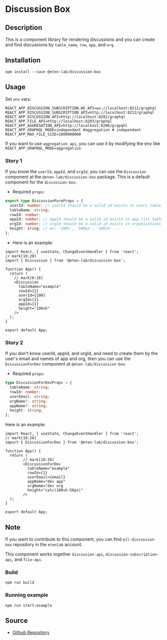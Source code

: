# Discussion Box

## Description

This is a component library for rendering discussions and you can create and find discussions by `table_name`, `row`, `app`, and `org`.

## Installation

```
npm install --save @eten-lab/discussion-box
```

## Usage

Set `env` vars:

```
REACT_APP_DISCUSSION_SUBSCRIPTION_WS_API=ws://localhost:8212/graphql
REACT_APP_DISCUSSION_SUBSCRIPTION_API=http://localhost:8212/graphql
REACT_APP_DISCUSSION_API=http://localhost:8202/graphql
REACT_APP_FILE_API=http://localhost:8203/graphql
REACT_APP_AGGREGATION_API=http://localhost:8206/grapqhl
REACT_APP_GRAPHQL_MODE=independant #aggregation # independant
REACT_APP_MAX_FILE_SIZE=1000000000
```

If you want to use `aggregation_api`, you can use it by modifying the env like `REACT_APP_GRAPHQL_MODE=aggregation`

### Story 1

If you know the `userId`, `appId`, and `orgId`, you can use the `Discussion` component at the `@eten-lab/discussion-box` package.
This is a default component for the `discussion-box`.

- Required `props`:

```typescript
export type DiscussionPureProps = {
  userId: number; // userId should be a valid id exists in users table.
  tableName: string;
  rowId: number;
  appId: number; // appId should be a valid id exists in app_list table.
  orgId: number; // orgId should be a valid id exists in organizations table.
  height: sring; // ex: '100%', '500px', '100vh' ...
};
```

- Here is an example:

```tsx focus=6:17
import React, { useState, ChangeEventHandler } from 'react';
// mark[10:20]
import { Discussion } from '@eten-lab/discussion-box';

function App() {
  return (
    // mark[6:16]
    <Discussion
      tableName="example"
      rowId={1}
      userId={100}
      orgId={1}
      appId={1}
      height="100vh"
    />
  );
}

export default App;
```

### Story 2

If you don't know userId, appId, and orgId, and need to create them by the user's email and names of app and org, then you can use the `DiscussionForDev` component at `@eten-lab/discussion-box`.

- Required `props`:

```typescript
type DiscussionForDevProps = {
  tableName: string;
  rowId: number;
  userEmail: string;
  orgName?: string;
  appName?: string;
  height: string;
};
```

Here is an example:

```tsx focus=6:17
import React, { useState, ChangeEventHandler } from 'react';
// mark[10:26]
import { DiscussionForDev } from '@eten-lab/discussion-box';

function App() {
  return (
        // mark[10:26]
        <DiscussionForDev
          tableName="example"
          rowId={1}
          userEmail={email}
          appName="dev app"
          orgName="dev org
          height="calc(100vh-50px)"
        />
  );
}

export default App;

```

## Note

If you want to contribute to this component, you can find `eil-discussion-box` repository in the `etenlab` account.

This component works together `discussion-api`, `discussion-subscription-api`, and `file-api`.

### Build

`npm run build`

### Running example

`npm run start:example`

## Source

- [Github Repository](https://github.com/etenlab/eil-discussion-box)
